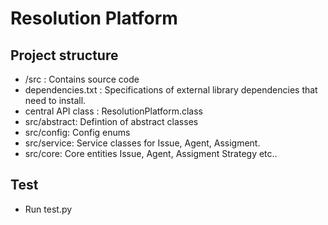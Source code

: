 # Resolution Platform

## Project structure

- /src : Contains source code
- dependencies.txt : Specifications of external library dependencies that need to install.
- central API class : ResolutionPlatform.class
- src/abstract: Defintion of abstract classes
- src/config: Config enums
- src/service: Service classes for Issue, Agent, Assigment.
- src/core: Core entities Issue, Agent, Assigment Strategy etc..

## Test

- Run test.py
